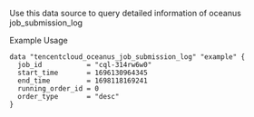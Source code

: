 Use this data source to query detailed information of oceanus job_submission_log

Example Usage

```hcl
data "tencentcloud_oceanus_job_submission_log" "example" {
  job_id           = "cql-314rw6w0"
  start_time       = 1696130964345
  end_time         = 1698118169241
  running_order_id = 0
  order_type       = "desc"
}
```